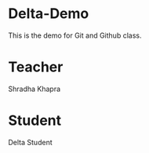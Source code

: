 # Delta-Demo
This is the demo for Git and Github class.

# Teacher
Shradha Khapra

# Student
Delta Student
